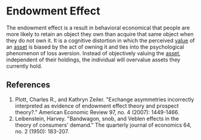 # Endowment Effect
The endowment effect is a result in behavioral economical that people are more likely to retain an object they own than acquire that same object when they do not own it. It is a cognitive distortion in which the perceived [value](value.md) of an [asset](assets.md) is biased by the act of owning it and ties into the psychological phenomenon of loss aversion. Instead of objectively valuing the [asset](asset.md), independent of their holdings, the individual will overvalue assets they currently hold.

## References
1. Plott, Charles R., and Kathryn Zeiler. "Exchange asymmetries incorrectly interpreted as evidence of endowment effect theory and prospect theory?." American Economic Review 97, no. 4 (2007): 1449-1466.
1. Leibenstein, Harvey. "Bandwagon, snob, and Veblen effects in the theory of consumers' demand." The quarterly journal of economics 64, no. 2 (1950): 183-207.